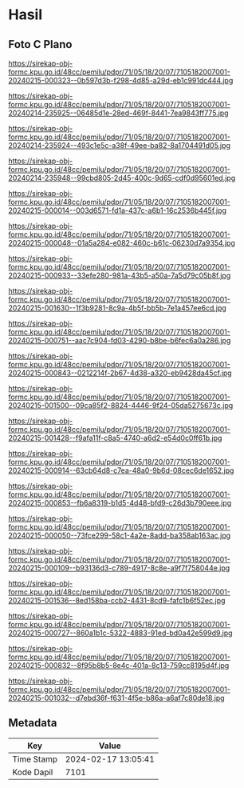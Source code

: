 # Hasil

## Foto C Plano

https://sirekap-obj-formc.kpu.go.id/48cc/pemilu/pdpr/71/05/18/20/07/7105182007001-20240215-000323--0b597d3b-f298-4d85-a29d-eb1c991dc444.jpg

https://sirekap-obj-formc.kpu.go.id/48cc/pemilu/pdpr/71/05/18/20/07/7105182007001-20240214-235925--06485d1e-28ed-469f-8441-7ea9843ff775.jpg

https://sirekap-obj-formc.kpu.go.id/48cc/pemilu/pdpr/71/05/18/20/07/7105182007001-20240214-235924--493c1e5c-a38f-49ee-ba82-8a1704491d05.jpg

https://sirekap-obj-formc.kpu.go.id/48cc/pemilu/pdpr/71/05/18/20/07/7105182007001-20240214-235948--99cbd805-2d45-400c-9d65-cdf0d95601ed.jpg

https://sirekap-obj-formc.kpu.go.id/48cc/pemilu/pdpr/71/05/18/20/07/7105182007001-20240215-000014--003d6571-fd1a-437c-a6b1-16c2536b445f.jpg

https://sirekap-obj-formc.kpu.go.id/48cc/pemilu/pdpr/71/05/18/20/07/7105182007001-20240215-000048--01a5a284-e082-460c-b61c-06230d7a9354.jpg

https://sirekap-obj-formc.kpu.go.id/48cc/pemilu/pdpr/71/05/18/20/07/7105182007001-20240215-000933--33efe280-981a-43b5-a50a-7a5d79c05b8f.jpg

https://sirekap-obj-formc.kpu.go.id/48cc/pemilu/pdpr/71/05/18/20/07/7105182007001-20240215-001630--1f3b9281-8c9a-4b5f-bb5b-7e1a457ee6cd.jpg

https://sirekap-obj-formc.kpu.go.id/48cc/pemilu/pdpr/71/05/18/20/07/7105182007001-20240215-000751--aac7c904-fd03-4290-b8be-b6fec6a0a286.jpg

https://sirekap-obj-formc.kpu.go.id/48cc/pemilu/pdpr/71/05/18/20/07/7105182007001-20240215-000843--0212214f-2b67-4d38-a320-eb9428da45cf.jpg

https://sirekap-obj-formc.kpu.go.id/48cc/pemilu/pdpr/71/05/18/20/07/7105182007001-20240215-001500--09ca85f2-8824-4446-9f24-05da5275673c.jpg

https://sirekap-obj-formc.kpu.go.id/48cc/pemilu/pdpr/71/05/18/20/07/7105182007001-20240215-001428--f9afa11f-c8a5-4740-a6d2-e54d0c0ff61b.jpg

https://sirekap-obj-formc.kpu.go.id/48cc/pemilu/pdpr/71/05/18/20/07/7105182007001-20240215-000914--63cb64d8-c7ea-48a0-9b6d-08cec6de1652.jpg

https://sirekap-obj-formc.kpu.go.id/48cc/pemilu/pdpr/71/05/18/20/07/7105182007001-20240215-000853--fb6a8319-b1d5-4d48-bfd9-c26d3b790eee.jpg

https://sirekap-obj-formc.kpu.go.id/48cc/pemilu/pdpr/71/05/18/20/07/7105182007001-20240215-000050--73fce299-58c1-4a2e-8add-ba358ab163ac.jpg

https://sirekap-obj-formc.kpu.go.id/48cc/pemilu/pdpr/71/05/18/20/07/7105182007001-20240215-000109--b93136d3-c789-4917-8c8e-a9f7f758044e.jpg

https://sirekap-obj-formc.kpu.go.id/48cc/pemilu/pdpr/71/05/18/20/07/7105182007001-20240215-001536--8ed158ba-ccb2-4431-8cd9-fafc1b6f52ec.jpg

https://sirekap-obj-formc.kpu.go.id/48cc/pemilu/pdpr/71/05/18/20/07/7105182007001-20240215-000727--860a1b1c-5322-4883-91ed-bd0a42e599d9.jpg

https://sirekap-obj-formc.kpu.go.id/48cc/pemilu/pdpr/71/05/18/20/07/7105182007001-20240215-000832--8f95b8b5-8e4c-401a-8c13-759cc8195d4f.jpg

https://sirekap-obj-formc.kpu.go.id/48cc/pemilu/pdpr/71/05/18/20/07/7105182007001-20240215-001032--d7ebd36f-f631-4f5e-b86a-a6af7c80de18.jpg


## Metadata

| Key        | Value               |
| ---------- | ------------------- |
| Time Stamp | 2024-02-17 13:05:41 |
| Kode Dapil | 7101                |



